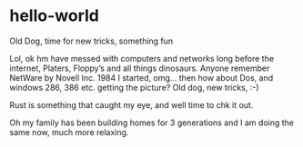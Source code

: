 # hello-world
Old Dog, time for new tricks, something fun

Lol, ok hm have messed with computers and networks long before the internet, Platers, Floppy’s and all things dinosaurs.  Anyone remember NetWare by Novell Inc. 1984 I started, omg... then how about Dos, and windows 286, 386 etc. getting the picture?  Old dog, new tricks, :-)

Rust is something that caught my eye, and well time to chk it out.

Oh my family has been building homes for 3 generations and I am doing the same now, much more relaxing.

